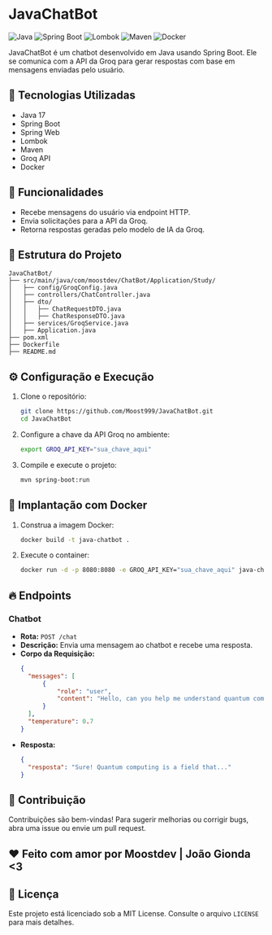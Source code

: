 # JavaChatBot

![Java](https://img.shields.io/badge/java-%23ED8B00.svg?style=for-the-badge&logo=openjdk&logoColor=white)
![Spring Boot](https://img.shields.io/badge/Spring_Boot-6DB33F?style=for-the-badge&logo=spring&logoColor=white)
![Lombok](https://img.shields.io/badge/Lombok-%23FF9500.svg?style=for-the-badge&logo=lombok&logoColor=white)
![Maven](https://img.shields.io/badge/Maven-C71A36?style=for-the-badge&logo=apachemaven&logoColor=white)
![Docker](https://img.shields.io/badge/Docker-2496ED?style=for-the-badge&logo=docker&logoColor=white)

JavaChatBot é um chatbot desenvolvido em Java usando Spring Boot. Ele se comunica com a API da Groq para gerar respostas com base em mensagens enviadas pelo usuário.

## 🚀 Tecnologias Utilizadas

- Java 17
- Spring Boot
- Spring Web
- Lombok
- Maven
- Groq API
- Docker

## 📌 Funcionalidades

- Recebe mensagens do usuário via endpoint HTTP.
- Envia solicitações para a API da Groq.
- Retorna respostas geradas pelo modelo de IA da Groq.

## 📂 Estrutura do Projeto

```
JavaChatBot/
├── src/main/java/com/moostdev/ChatBot/Application/Study/
│   ├── config/GroqConfig.java
│   ├── controllers/ChatController.java
│   ├── dto/
│   │   ├── ChatRequestDTO.java
│   │   ├── ChatResponseDTO.java
│   ├── services/GroqService.java
│   ├── Application.java
├── pom.xml
├── Dockerfile
├── README.md
```

## ⚙️ Configuração e Execução

1. Clone o repositório:
   ```sh
   git clone https://github.com/Moost999/JavaChatBot.git
   cd JavaChatBot
   ```

2. Configure a chave da API Groq no ambiente:
   ```sh
   export GROQ_API_KEY="sua_chave_aqui"
   ```

3. Compile e execute o projeto:
   ```sh
   mvn spring-boot:run
   ```

## 🐳 Implantação com Docker

1. Construa a imagem Docker:
   ```sh
   docker build -t java-chatbot .
   ```

2. Execute o container:
   ```sh
   docker run -d -p 8080:8080 -e GROQ_API_KEY="sua_chave_aqui" java-chatbot
   ```

## 🔥 Endpoints

### Chatbot

- **Rota:** `POST /chat`
- **Descrição:** Envia uma mensagem ao chatbot e recebe uma resposta.
- **Corpo da Requisição:**
  ```json
  {
    "messages": [
        {
            "role": "user",
            "content": "Hello, can you help me understand quantum computing?"
        }
    ],
    "temperature": 0.7
  }
  ```
- **Resposta:**
  ```json
  {
    "resposta": "Sure! Quantum computing is a field that..."
  }
  ```

## 🤝 Contribuição

Contribuições são bem-vindas! Para sugerir melhorias ou corrigir bugs, abra uma issue ou envie um pull request.

## ❤️ Feito com amor por Moostdev | João Gionda <3

## 📜 Licença

Este projeto está licenciado sob a MIT License. Consulte o arquivo `LICENSE` para mais detalhes.

